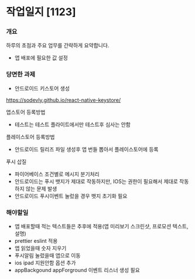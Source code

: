 # 작업일지 [1123]

### 개요

하루의 초점과 주요 업무를 간략하게 요약합니다.
- 앱 배포에 필요한 값 설정

### 당면한 과제
- 안드로이드 키스토어 생성

https://sodevly.github.io/react-native-keystore/

앱스토어 등록방법
- 테스트는 테스트 플라이트에서만 테스트후 심사는 안함

플레이스토어 등록방법
- 안드로이드 릴리즈 파일 생성후 앱 번들 뽑아서 플레이스토어에 등록

푸시 삽질
- 파이어베이스 조건별로 메시지 분기처리
- 안드로이드는 푸시 뱃지가 제대로 작동하지만, IOS는 권한이 필요해서 제대로 작동하지 않는 문제 발생
- 안드로이드 푸시이벤트 눌렀을 경우 뱃지 초기화 필요

### 해야할일
- 앱 배포할때 적는 텍스트들은 추후에 적용(앱 미리보기 스크린샷, 프로모션 텍스트, 설명)
- prettier eslint 적용
- 앱 읽었을때 숫자 지우기
- 푸시알림 눌렀을때 앱으로 이동
- ios ipad 지원안함 옵션 추가
- appBackgound appForground 이벤트 리스너 생성 필요

